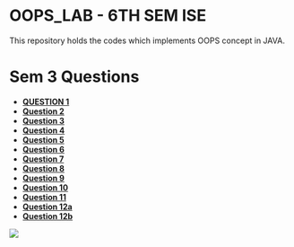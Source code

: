 # OOPS_LAB - 6TH SEM ISE
This repository holds the  codes which implements OOPS concept in JAVA.
# Sem 3 Questions
* [**QUESTION 1**](https://github.com/ayush1612/OOPS_LAB/tree/master/Question1/src)
* [**Question 2**](https://github.com/ayush1612/OOPS_LAB/blob/master/Question2/src/account.java)
* [**Question 3**](https://github.com/ayush1612/OOPS_LAB/blob/master/Question3/src/Stack.java)
* [**Question 4**](https://github.com/ayush1612/OOPS_LAB/blob/master/Question4/src/Complex.java)
* [**Question 5**](https://github.com/ayush1612/OOPS_LAB/blob/master/Question5/src/Matrix.java)
* [**Question 6**](https://github.com/ayush1612/OOPS_LAB/blob/master/string.java)
* [**Question 7**](https://github.com/ayush1612/OOPS_LAB/tree/master/OOPSQ7/src)<br>
* [**Question 8**](https://github.com/ayush1612/OOPS_LAB/tree/master/OOPSQ8/src)<br>
* [**Question 9**](https://github.com/ayush1612/OOPS_LAB/tree/master/OOPSQ9/src)<br>
* [**Question 10**](https://github.com/ayush1612/OOPS_LAB/tree/master/StudentDetails/src)<br>
* [**Question 11**](https://github.com/ayush1612/OOPS_LAB/tree/master/ISE_Faculty_Department/src)<br>
* [**Question 12a**](https://github.com/ayush1612/OOPS_LAB/blob/master/Q12A.java)<br>
* [**Question 12b**](https://github.com/ayush1612/OOPS_LAB/blob/master/Q12B.java)<br>
<img src="https://www.javatpoint.com/images/java-oops.png" style:align="center">
